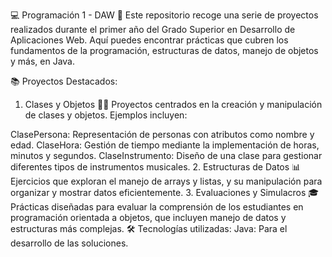 💻 Programación 1 - DAW 🚀
Este repositorio recoge una serie de proyectos realizados durante el primer año del Grado Superior en Desarrollo de Aplicaciones Web. Aquí puedes encontrar prácticas que cubren los fundamentos de la programación, estructuras de datos, manejo de objetos y más, en Java.

📚 Proyectos Destacados:
1. Clases y Objetos 🧑‍💻
Proyectos centrados en la creación y manipulación de clases y objetos. Ejemplos incluyen:

ClasePersona: Representación de personas con atributos como nombre y edad.
ClaseHora: Gestión de tiempo mediante la implementación de horas, minutos y segundos.
ClaseInstrumento: Diseño de una clase para gestionar diferentes tipos de instrumentos musicales.
2. Estructuras de Datos 📊
Ejercicios que exploran el manejo de arrays y listas, y su manipulación para organizar y mostrar datos eficientemente.
3. Evaluaciones y Simulacros 🎓
Prácticas diseñadas para evaluar la comprensión de los estudiantes en programación orientada a objetos, que incluyen manejo de datos y estructuras más complejas.
🛠 Tecnologías utilizadas:
Java: Para el desarrollo de las soluciones.
